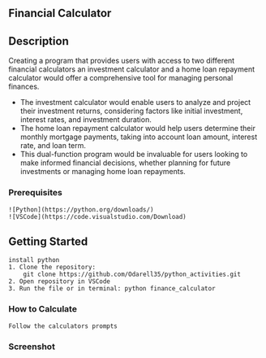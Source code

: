 ## **Financial Calculator**


## Description
Creating a program that provides users with access to two different financial calculators an investment calculator and a home loan repayment calculator would offer a comprehensive tool for managing personal finances.

 - The investment calculator would enable users to analyze and project their investment returns, considering factors like initial investment, interest rates, and investment duration.
 - The home loan repayment calculator would help users determine their monthly mortgage payments, taking into account loan amount, interest rate, and loan term.
 - This dual-function program would be invaluable for users looking to make informed financial decisions, whether planning for future investments or managing home loan repayments.

### Prerequisites
    ![Python](https://python.org/downloads/)
    ![VSCode](https://code.visualstudio.com/Download)

## Getting Started
    install python
    1. Clone the repository:
        git clone https://github.com/Odarell35/python_activities.git
    2. Open repository in VSCode
    3. Run the file or in terminal: python finance_calculator


### How to Calculate
    Follow the calculators prompts

### Screenshot

